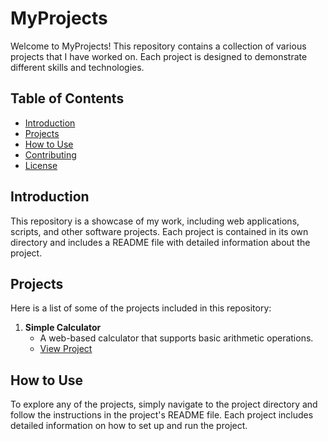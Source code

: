 # MyProjects

Welcome to MyProjects! This repository contains a collection of various projects that I have worked on. Each project is designed to demonstrate different skills and technologies.

## Table of Contents

- [Introduction](#introduction)
- [Projects](#projects)
- [How to Use](#how-to-use)
- [Contributing](#contributing)
- [License](#license)

## Introduction

This repository is a showcase of my work, including web applications, scripts, and other software projects. Each project is contained in its own directory and includes a README file with detailed information about the project.

## Projects

Here is a list of some of the projects included in this repository:

1. **Simple Calculator**
   - A web-based calculator that supports basic arithmetic operations.
   - [View Project](calculator/)

## How to Use

To explore any of the projects, simply navigate to the project directory and follow the instructions in the project's README file. Each project includes detailed information on how to set up and run the project.
